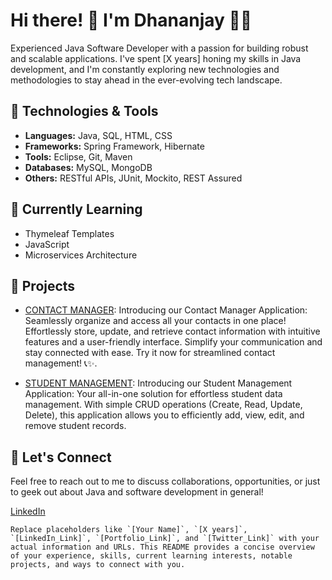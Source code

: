 # Hi there! 👋 I'm Dhananjay 👨‍💻

Experienced Java Software Developer with a passion for building robust and scalable applications. I've spent [X years] honing my skills in Java development, and I'm constantly exploring new technologies and methodologies to stay ahead in the ever-evolving tech landscape.

## 🔧 Technologies & Tools

- **Languages:** Java, SQL, HTML, CSS
- **Frameworks:** Spring Framework, Hibernate
- **Tools:** Eclipse, Git, Maven
- **Databases:** MySQL, MongoDB
- **Others:** RESTful APIs, JUnit, Mockito, REST Assured

## 🌱 Currently Learning

- Thymeleaf Templates
- JavaScript
- Microservices Architecture

## 🚀 Projects

- [CONTACT MANAGER](https://github.com/dannytayade1495/Contact-Manager-Spring-MVC/tree/main/contactmanager_mvc): 
Introducing our Contact Manager Application: Seamlessly organize and access all your contacts in one place! Effortlessly store, update, and retrieve contact information with intuitive features and a user-friendly interface. Simplify your communication and stay connected with ease. Try it now for streamlined contact management! 📞✨.

- [STUDENT MANAGEMENT](https://github.com/dannytayade1495/Student-Management-Spring-Boot):
Introducing our Student Management Application: Your all-in-one solution for effortless student data management. With simple CRUD operations (Create, Read, Update, Delete), this application allows you to efficiently add, view, edit, and remove student records. 

## 💬 Let's Connect

Feel free to reach out to me to discuss collaborations, opportunities, or just to geek out about Java and software development in general!

[LinkedIn](https://www.linkedin.com/in/dhananjay-tayade-4b297a78/)

```
Replace placeholders like `[Your Name]`, `[X years]`, `[LinkedIn_Link]`, `[Portfolio_Link]`, and `[Twitter_Link]` with your actual information and URLs. This README provides a concise overview of your experience, skills, current learning interests, notable projects, and ways to connect with you.

